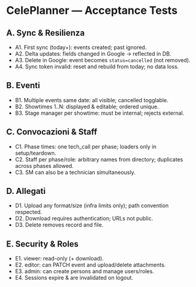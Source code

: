 # CelePlanner — Acceptance Tests

## A. Sync & Resilienza
- A1. First sync (today+): events created; past ignored.
- A2. Delta updates: fields changed in Google → reflected in DB.
- A3. Delete in Google: event becomes `status=cancelled` (not removed).
- A4. Sync token invalid: reset and rebuild from today; no data loss.

## B. Eventi
- B1. Multiple events same date: all visible; cancelled togglable.
- B2. Showtimes 1..N: displayed & editable; ordered unique.
- B3. Stage manager per showtime: must be internal; rejects external.

## C. Convocazioni & Staff
- C1. Phase times: one tech_call per phase; loaders only in setup/teardown.
- C2. Staff per phase/role: arbitrary names from directory; duplicates across phases allowed.
- C3. SM can also be a technician simultaneously.

## D. Allegati
- D1. Upload any format/size (infra limits only); path convention respected.
- D2. Download requires authentication; URLs not public.
- D3. Delete removes record and file.

## E. Security & Roles
- E1. viewer: read-only (+ download).
- E2. editor: can PATCH event and upload/delete attachments.
- E3. admin: can create persons and manage users/roles.
- E4. Sessions expire & are invalidated on logout.
